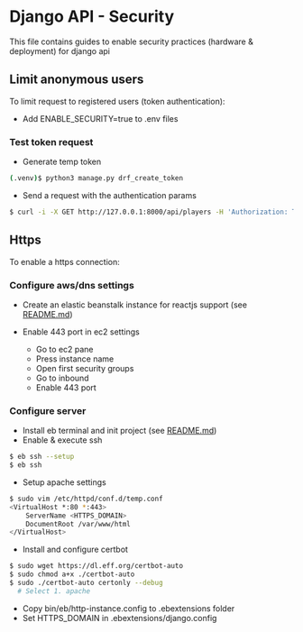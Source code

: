 # Django API - Security

This file contains guides to enable security practices (hardware & deployment) for django api

## Limit anonymous users

To limit request to registered users (token authentication):

-   Add ENABLE_SECURITY=true to .env files

### Test token request

-   Generate temp token
```bash
(.venv)$ python3 manage.py drf_create_token 
```

-   Send a request with the authentication params
```bash
$ curl -i -X GET http://127.0.0.1:8000/api/players -H 'Authorization: Token '
```

## Https

To enable a https connection:

### Configure aws/dns settings

-   Create an elastic beanstalk instance for reactjs support (see [README.md](../README.md))   

-   Enable 443 port in ec2 settings
    -   Go to ec2 pane 
    -   Press instance name
    -   Open first security groups
    -   Go to inbound
    -   Enable 443 port

### Configure server

-   Install eb terminal and init project (see [README.md](../README.md))
-   Enable & execute ssh

```bash
$ eb ssh --setup
$ eb ssh
```

-   Setup apache settings

```bash
$ sudo vim /etc/httpd/conf.d/temp.conf
<VirtualHost *:80 *:443>
	ServerName <HTTPS_DOMAIN>
	DocumentRoot /var/www/html
</VirtualHost>
```

-   Install and configure certbot

```bash
$ sudo wget https://dl.eff.org/certbot-auto
$ sudo chmod a+x ./certbot-auto
$ sudo ./certbot-auto certonly --debug
  # Select 1. apache
```

-   Copy bin/eb/http-instance.config to .ebextensions folder
-   Set HTTPS_DOMAIN in .ebextensions/django.config